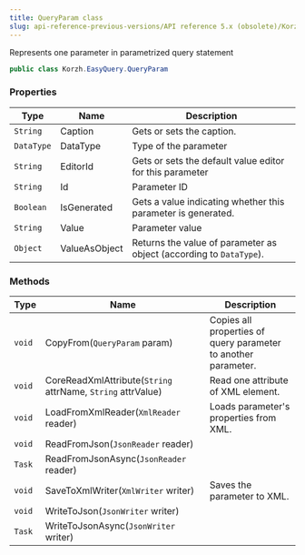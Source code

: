 ```yaml
---
title: QueryParam class
slug: api-reference-previous-versions/API reference 5.x (obsolete)/Korzh.EasyQuery namespace/queryparam-class
---
```



Represents one parameter in parametrized query statement
```csharp
public class Korzh.EasyQuery.QueryParam

```

### Properties

| Type | Name | Description | 
| --- | --- | --- | 
| `String` | Caption | Gets or sets the caption. | 
| `DataType` | DataType | Type of the parameter | 
| `String` | EditorId | Gets or sets the default value editor for this parameter | 
| `String` | Id | Parameter ID | 
| `Boolean` | IsGenerated | Gets a value indicating whether this parameter is generated. | 
| `String` | Value | Parameter value | 
| `Object` | ValueAsObject | Returns the value of parameter as object (according to `DataType`). | 


### Methods

| Type | Name | Description | 
| --- | --- | --- | 
| `void` | CopyFrom(`QueryParam` param) | Copies all properties of query parameter to another parameter. | 
| `void` | CoreReadXmlAttribute(`String` attrName, `String` attrValue) | Read one attribute of XML element. | 
| `void` | LoadFromXmlReader(`XmlReader` reader) | Loads parameter's properties from XML. | 
| `void` | ReadFromJson(`JsonReader` reader) |  | 
| `Task` | ReadFromJsonAsync(`JsonReader` reader) |  | 
| `void` | SaveToXmlWriter(`XmlWriter` writer) | Saves the parameter to XML. | 
| `void` | WriteToJson(`JsonWriter` writer) |  | 
| `Task` | WriteToJsonAsync(`JsonWriter` writer) |  |